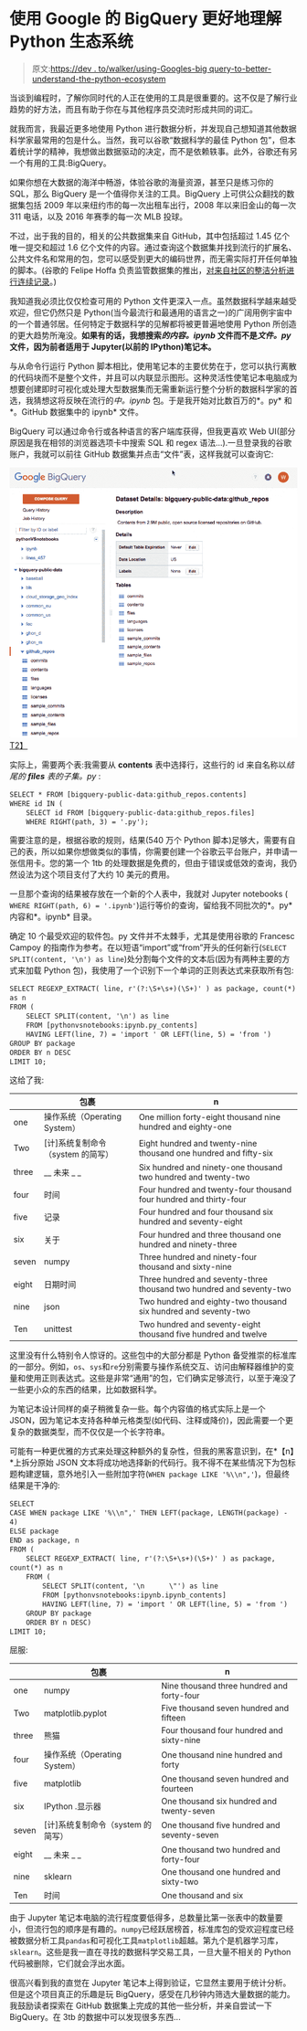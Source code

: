 # 使用 Google 的 BigQuery 更好地理解 Python 生态系统

> 原文:[https://dev . to/walker/using-Googles-big query-to-better-understand-the-python-ecosystem](https://dev.to/walker/using-googles-bigquery-to-better-understand-the-python-ecosystem)

当谈到编程时，了解你同时代的人正在使用的工具是很重要的。这不仅是了解行业趋势的好方法，而且有助于你在与其他程序员交流时形成共同的词汇。

就我而言，我最近更多地使用 Python 进行数据分析，并发现自己想知道其他数据科学家最常用的包是什么。当然，我可以谷歌“数据科学的最佳 Python 包”，但本着统计学的精神，我想做出数据驱动的决定，而不是依赖轶事。此外，谷歌还有另一个有用的工具:BigQuery。

如果你想在大数据的海洋中畅游，体验谷歌的海量资源，甚至只是练习你的 SQL，那么 BigQuery 是一个值得你关注的工具。BigQuery 上可供公众翻找的数据集包括 2009 年以来纽约市的每一次出租车出行，2008 年以来旧金山的每一次 311 电话，以及 2016 年赛季的每一次 MLB 投球。

不过，出于我的目的，相关的公共数据集来自 GitHub，其中包括超过 1.45 亿个唯一提交和超过 1.6 亿个文件的内容。通过查询这个数据集并找到流行的扩展名、公共文件名和常用的包，您可以感受到更大的编码世界，而无需实际打开任何单独的脚本。(谷歌的 Felipe Hoffa 负责监管数据集的推出，[对来自社区的整洁分析进行连续记录](https://medium.com/google-cloud/github-on-bigquery-analyze-all-the-code-b3576fd2b150#.mtuxwf2k7)。)

我知道我必须比仅仅检查可用的 Python 文件更深入一点。虽然数据科学越来越受欢迎，但它仍然只是 Python(当今最流行和最通用的语言之一)的广阔用例宇宙中的一个普通邻居。任何特定于数据科学的见解都将被更普遍地使用 Python 所创造的更大趋势所淹没。**如果有的话，我想搜索*的内容。ipynb* 文件而不是*文件。py* 文件，因为前者适用于 Jupyter(以前的 IPython)笔记本。**

与从命令行运行 Python 脚本相比，使用笔记本的主要优势在于，您可以执行离散的代码块而不是整个文件，并且可以内联显示图形。这种灵活性使笔记本电脑成为想要创建即时可视化或处理大型数据集而无需重新运行整个分析的数据科学家的首选，我猜想这将反映在流行的*中。ipynb* 包。于是我开始对比数百万的*。py* 和*。GitHub 数据集中的 ipynb* 文件。

BigQuery 可以通过命令行或各种语言的客户端库获得，但我更喜欢 Web UI(部分原因是我在相邻的浏览器选项卡中搜索 SQL 和 regex 语法...).一旦登录我的谷歌账户，我就可以前往 GitHub 数据集并点击“文件”表，这样我就可以查询它:

[![](img/f52977dda9b40b810a2a8ddef5ce9d32.png)T2】](https://res.cloudinary.com/practicaldev/image/fetch/s--6N4OrUkG--/c_limit%2Cf_auto%2Cfl_progressive%2Cq_66%2Cw_880/https://d1ax1i5f2y3x71.cloudfront.net/items/3G3U023q252n1B3A0D3L/Screen%2520Recording%25202017-03-28%2520at%252004.57%2520PM.gif%3FX-CloudApp-Visitor-Id%3D2119651)

实际上，需要两个表:我需要从 **contents** 表中选择行，这些行的 id 来自名称以*结尾的 **files** 表的子集。py* :

```
SELECT * FROM [bigquery-public-data:github_repos.contents]
WHERE id IN (
    SELECT id FROM [bigquery-public-data:github_repos.files]
    WHERE RIGHT(path, 3) = '.py'); 
```

需要注意的是，根据谷歌的规则，结果(540 万个 Python 脚本)足够大，需要有自己的表，所以如果你想做类似的事情，你需要创建一个谷歌云平台账户，并申请一张信用卡。您的第一个 1tb 的处理数据是免费的，但由于错误或低效的查询，我仍然设法为这个项目支付了大约 10 美元的费用。

一旦那个查询的结果被存放在一个新的个人表中，我就对 Jupyter notebooks ( `WHERE RIGHT(path, 6) = '.ipynb'`)运行等价的查询，留给我不同批次的*。py* 内容和*。ipynb* 目录。

确定 10 个最受欢迎的软件包。py 文件并不太棘手，尤其是使用谷歌的 Francesc Campoy 的指南作为参考。在以短语“import”或“from”开头的任何新行(`SELECT SPLIT(content, '\n') as line`)处分割每个文件的文本后(因为有两种主要的方式来加载 Python 包)，我使用了一个识别下一个单词的正则表达式来获取所有包:

```
SELECT REGEXP_EXTRACT( line, r'(?:\S+\s+)(\S+)' ) as package, count(*) as n
FROM (
    SELECT SPLIT(content, '\n') as line
    FROM [pythonvsnotebooks:ipynb.py_contents]
    HAVING LEFT(line, 7) = 'import ' OR LEFT(line, 5) = 'from ')
GROUP BY package
ORDER BY n DESC
LIMIT 10; 
```

这给了我:

|  | 包裹 | n |
| --- | --- | --- |
| one | 操作系统（Operating System） | One million forty-eight thousand nine hundred and eighty-one |
| Two | [计]系统复制命令（system 的简写） | Eight hundred and twenty-nine thousand one hundred and fifty-six |
| three | __ 未来 _ _ | Six hundred and ninety-one thousand two hundred and twenty-two |
| four | 时间 | Four hundred and twenty-four thousand four hundred and thirty-four |
| five | 记录 | Four hundred and four thousand six hundred and seventy-eight |
| six | 关于 | Four hundred and three thousand one hundred and ninety-three |
| seven | numpy | Three hundred and ninety-four thousand and sixty-nine |
| eight | 日期时间 | Three hundred and seventy-three thousand two hundred and seventy-two |
| nine | json | Two hundred and eighty-two thousand six hundred and seventy-two |
| Ten | unittest | Two hundred and seventy-eight thousand five hundred and twelve |

这里没有什么特别令人惊讶的。这些包中的大部分都是 Python 备受推崇的标准库的一部分。例如，`os`、`sys`和`re`分别需要与操作系统交互、访问由解释器维护的变量和使用正则表达式。这些是非常“通用”的包，它们确实足够流行，以至于淹没了一些更小众的东西的结果，比如数据科学。

为笔记本设计同样的桌子稍微复杂一些。每个内容值的格式实际上是一个 JSON，因为笔记本支持各种单元格类型(如代码、注释或降价)，因此需要一个更复杂的数据类型，而不仅仅是一个长字符串。

可能有一种更优雅的方式来处理这种额外的复杂性，但我的黑客意识到，在*【n】*上拆分原始 JSON 文本将成功地选择新的代码行。我不得不在某些情况下为包标题构建逻辑，意外地引入一些附加字符(`WHEN package LIKE '%\\n",'`)，但最终结果是干净的:

```
SELECT
CASE WHEN package LIKE '%\\n",' THEN LEFT(package, LENGTH(package) - 4)
ELSE package
END as package, n
FROM (
    SELECT REGEXP_EXTRACT( line, r'(?:\S+\s+)(\S+)' ) as package, count(*) as n
    FROM (
        SELECT SPLIT(content, '\n      \"') as line
        FROM [pythonvsnotebooks:ipynb.ipynb_contents]
        HAVING LEFT(line, 7) = 'import ' OR LEFT(line, 5) = 'from ')
    GROUP BY package
    ORDER BY n DESC)
LIMIT 10; 
```

屈服:

|  | 包裹 | n |
| --- | --- | --- |
| one | numpy | Nine thousand three hundred and forty-four |
| Two | matplotlib.pyplot | Five thousand seven hundred and fifteen |
| three | 熊猫 | Four thousand four hundred and sixty-nine |
| four | 操作系统（Operating System） | One thousand nine hundred and forty |
| five | matplotlib | One thousand seven hundred and fourteen |
| six | IPython .显示器 | One thousand six hundred and twenty-seven |
| seven | [计]系统复制命令（system 的简写） | One thousand five hundred and seventy-seven |
| eight | __ 未来 _ _ | One thousand two hundred and forty-four |
| nine | sklearn | One thousand one hundred and sixty-two |
| Ten | 时间 | One thousand and six |

由于 Jupyter 笔记本电脑的流行程度要低得多，总数量比第一张表中的数量要小，但流行包的顺序是有趣的。`numpy`已经跃居榜首，标准库包的受欢迎程度已经被数据分析工具`pandas`和可视化工具`matplotlib`超越。第九个是机器学习库，`sklearn`。这些是我一直在寻找的数据科学交易工具，一旦大量不相关的 Python 代码被删除，它们就会浮出水面。

很高兴看到我的直觉在 Jupyter 笔记本上得到验证，它显然主要用于统计分析。但是这个项目真正的乐趣是玩 BigQuery，感受在几秒钟内筛选大量数据的能力。我鼓励读者探索在 GitHub 数据集上完成的其他一些分析，并亲自尝试一下 BigQuery。在 3tb 的数据中可以发现很多东西...